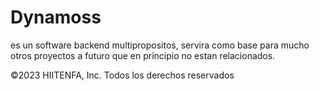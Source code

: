 # Dynamoss
es un software backend multipropositos, servira como base para mucho otros proyectos a futuro que en principio no estan relacionados.


©2023 HIITENFA, Inc. Todos los derechos reservados
